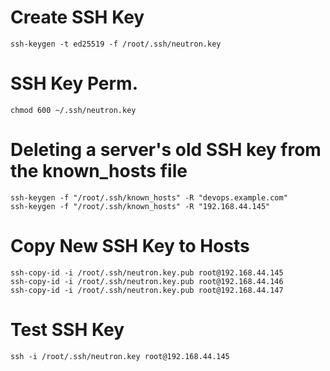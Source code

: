 # Create SSH Key
```
ssh-keygen -t ed25519 -f /root/.ssh/neutron.key
```
# SSH Key Perm.
```
chmod 600 ~/.ssh/neutron.key
```
# Deleting a server's old SSH key from the known_hosts file
```
ssh-keygen -f "/root/.ssh/known_hosts" -R "devops.example.com"
ssh-keygen -f "/root/.ssh/known_hosts" -R "192.168.44.145"
```

# Copy New SSH Key to Hosts
```
ssh-copy-id -i /root/.ssh/neutron.key.pub root@192.168.44.145
ssh-copy-id -i /root/.ssh/neutron.key.pub root@192.168.44.146
ssh-copy-id -i /root/.ssh/neutron.key.pub root@192.168.44.147
```
# Test SSH Key
```
ssh -i /root/.ssh/neutron.key root@192.168.44.145
```
